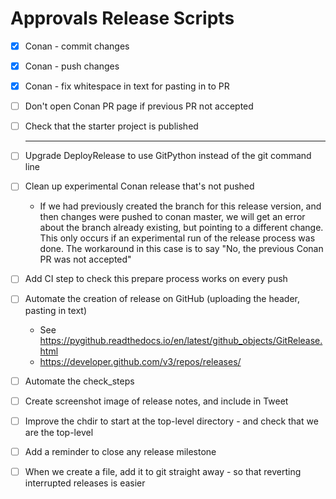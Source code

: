 # Approvals Release Scripts

* [x] Conan - commit changes

* [x] Conan - push changes

* [x] Conan - fix whitespace in text for pasting in to PR

* [ ] Don't open Conan PR page if previous PR not accepted

* [ ] Check that the starter project is published

  -----

* [ ] Upgrade DeployRelease to use GitPython instead of the git command line

* [ ] Clean up experimental Conan release that's not pushed
  * If we had previously created the branch for this release version, and then
changes were pushed to conan master, we will get an error about the
branch already existing, but pointing to a different change.
This only occurs if an experimental run of the release process was done.
The workaround in this case is to say "No, the previous Conan PR
was not accepted"
  
* [ ] Add CI step to check this prepare process works on every push

* [ ] Automate the creation of release on GitHub (uploading the header, pasting in text)

  * See https://pygithub.readthedocs.io/en/latest/github_objects/GitRelease.html
  * https://developer.github.com/v3/repos/releases/

* [ ] Automate the check_steps

* [ ] Create screenshot image of release notes, and include in Tweet

* [ ] Improve the chdir to start at the top-level directory - and check that we are the top-level

* [ ] Add a reminder to close any release milestone

* [ ] When we create a file, add it to git straight away - so that reverting interrupted releases is easier
